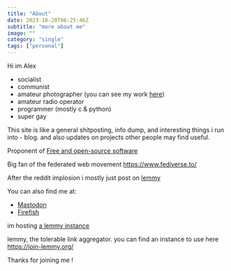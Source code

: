 ```yaml
---
title: "About"
date: 2023-10-20T06:25:46Z
subtitle: "more about me"
image: ""
category: "single"
tags: ["personal"]
---
```

Hi im Alex

- socialist
- communist
- amateur photographer (you can see my work [here](https://pixelfed.social/tenebriscaelum))
- amateur radio operator
- programmer (mostly c & python)
- super gay

This site is like a general shitposting, info dump, and interesting things i run into - blog.
and also updates on projects other people may find useful.

Proponent of [Free and open-source software](https://en.wikipedia.org/wiki/Free_and_open-source_software)

Big fan of the federated web movement <https://www.fediverse.to/>

After the reddit implosion i mostly just post on [lemmy](https://casavaga.com/u/alaliliiso)

You can also find me at:

- [Mastodon](https://mastodon.social/@alis_sy)
- [Firefish](https://firefish.social/@alis)

im hosting [a lemmy instance](https://casavaga.com/)

lemmy, the tolerable link aggregator.
you can find an instance to use here <https://join-lemmy.org/>

Thanks for joining me !
